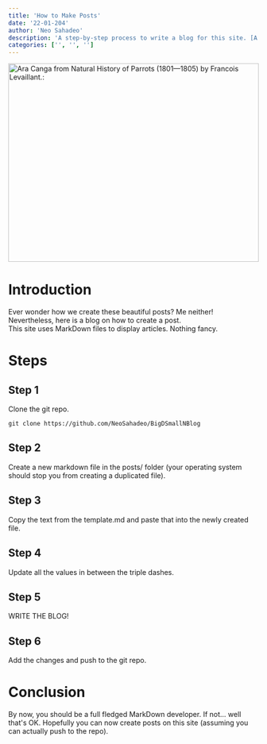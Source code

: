 ```yaml
---
title: 'How to Make Posts'
date: '22-01-204'
author: 'Neo Sahadeo'
description: 'A step-by-step process to write a blog for this site. [A very archaic method]'
categories: ['', '', '']
---
```

<img src="https://images.rawpixel.com/image_600/czNmcy1wcml2YXRlL3Jhd3BpeGVsX2ltYWdlcy93ZWJzaXRlX2NvbnRlbnQvbHIvcGQyMi0wMDIyLWpqLmpwZw.jpg" style="object-fit: cover; max-height: 400px; width: 100%; object-position: 0 1rem" title="Ara Canga from Natural History of Parrots (1801—1805) by Francois Levaillant.:">

# Introduction
Ever wonder how we create these beautiful posts? Me neither! Nevertheless, here is a blog on how to create a post.
<br>
This site uses MarkDown files to display articles. Nothing fancy.

# Steps 

## Step 1
Clone the git repo.
```
git clone https://github.com/NeoSahadeo/BigDSmallNBlog
```

## Step 2
Create a new markdown file in the posts/ folder (your operating system should stop you from creating a duplicated file).

## Step 3
Copy the text from the template.md and paste that into the newly created file.

## Step 4
Update all the values in between the triple dashes.

## Step 5
WRITE THE BLOG!

## Step 6
Add the changes and push to the git repo.

# Conclusion
By now, you should be a full fledged MarkDown developer. If not... well that's OK. Hopefully you can now create posts on this site (assuming you can actually push to the repo).
